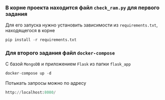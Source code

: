 ### В корне проекта находится файл `check_ram.py` для первого задания
Для его запуска нужно установить зависимости из `requirements.txt`, находящегося в корне
```python
pip install -r requirements.txt
```
### Для второго задания файл `docker-compose`
С базой `MongoDB` и приложением `Flask` из папки `flask_app`
```python
docker-compose up -d
```
Потыкать запросы можно по адресу

```python
http://localhost:8080/
```